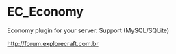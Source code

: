 # EC_Economy
Economy plugin for your server. Support (MySQL/SQLite)

http://forum.explorecraft.com.br

